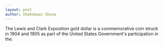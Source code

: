 ```yaml
---
layout: post
author: Shahnewaz Shuva
---
```


The Lewis and Clark Exposition gold dollar is a commemorative coin struck in 1904 and 1905 as part of the United States Government's participation in the.
